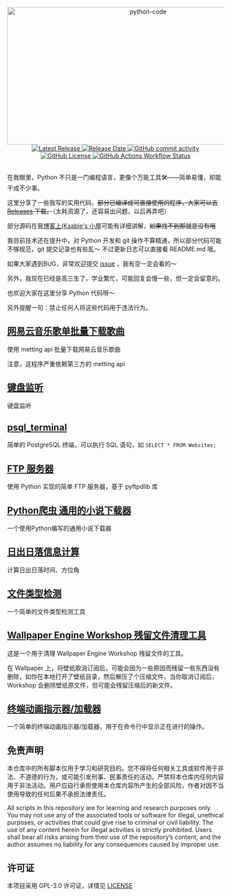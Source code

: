 <div align="center">
  <img src="https://socialify.git.ci/God-2077/python-code/image?font=JetBrains+Mono&language=1&name=1&owner=1&pattern=Circuit+Board&theme=Auto" alt="python-code" width="640" height="320" />
</div>
<div align="center">
  <a href="https://github.com/God-2077/python-code/releases">
    <img src="https://img.shields.io/github/release/God-2077/python-code.svg?color=0366d6" alt="Latest Release">
  </a>
  <a href="https://github.com/God-2077/python-code/releases">
    <img src="https://img.shields.io/github/release-date/God-2077/python-code.svg?color=28a745" alt="Release Date">
  </a>
  <a href="https://github.com/God-2077/python-code/commits/main/">
    <img src="https://img.shields.io/github/commit-activity/t/God-2077/python-code?color=6f42c1" alt="GitHub commit activity">
  </a>
  <a href="https://github.com/God-2077/python-code#GPL-3.0-1-ov-file">
    <img src="https://img.shields.io/github/license/God-2077/python-code?color=ff5722" alt="GitHub License">
  </a>
  <a href="https://github.com/God-2077/python-code/actions">
    <img src="https://img.shields.io/github/actions/workflow/status/God-2077/python-code/nuitka_package_release.yml?style=flat&color=20c997" alt="GitHub Actions Workflow Status">
  </a>
</div>
<br />

在我眼里，Python 不只是一门编程语言，更像个万能工具🛠️——简单易懂，却能干成不少事。
 
这里分享了一些我写的实用代码，~~部分已编译成可直接使用的程序，大家可以去 [Releases](https://github.com/God-2077/python-code/releases) 下载。~~（太耗资源了，还容易出问题，以后再弄吧）

部分源码在我[博客上(Ksable's 小屋](https://blog.ksable.top/)可能有详细讲解，~~如果找不到那就是没有哦~~
 
我目前技术还在提升中，对 Python 开发和 git 操作不算精通，所以部分代码可能不够规范，git 提交记录也有些乱～ 不过更新日志可以直接看 README.md 哦。
 
如果大家遇到BUG，非常欢迎提交 [issue](https://github.com/God-2077/python-code/issues) ，我有空一定会看的～

另外，我现在已经是高三生了，学业繁忙，可能回复会慢一些，但一定会留意的。
 
也欢迎大家在这里分享 Python 代码呀～

另外提醒一句：禁止任何人将这些代码用于违法行为。

## [网易云音乐歌单批量下载歌曲][网易云音乐歌单批量下载歌曲]

使用 metting api 批量下载网易云音乐歌曲

注意，这程序严重依赖第三方的 metting api


## [键盘监听][键盘监听]

键盘监听


## [psql_terminal][psql_terminal]

简单的 PostgreSQL 终端，可以执行 SQL 语句，如 `SELECT * FROM Websites;`


## [FTP 服务器][ftp_server]

使用 Python 实现的简单 FTP 服务器，基于 pyftpdlib 库


## [Python爬虫 通用的小说下载器][novel_crawler]

一个使用Python编写的通用小说下载器


## [日出日落信息计算][sunrise_sunset_info]

计算日出日落时间、方位角

## [文件类型检测][file_type_check]

一个简单的文件类型检测工具

## [Wallpaper Engine Workshop 残留文件清理工具][wallpaper_engine_workshop_cleaning]

这是一个用于清理 Wallpaper Engine Workshop 残留文件的工具。

在 Wallpaper 上，将壁纸取消订阅后，可能会因为一些原因而残留一些东西没有删除，如你在本地打开了壁纸目录，然后解压了个压缩文件，当你取消订阅后，Workshop 会删除壁纸原文件，但可能会残留压缩后的新文件。

## [终端动画指示器/加载器][animated_spinner]

一个简单的终端动画指示器/加载器，用于在命令行中显示正在进行的操作。


## **免责声明**

本仓库中的所有脚本仅用于学习和研究目的。您不得将任何相关工具或软件用于非法、不道德的行为，或可能引发刑事、民事责任的活动。严禁将本仓库内任何内容用于非法活动。用户应自行承担使用本仓库内容所产生的全部风险，作者对因不当使用导致的任何后果不承担法律责任。

All scripts in this repository are for learning and research purposes only. You may not use any of the associated tools or software for illegal, unethical purposes, or activities that could give rise to criminal or civil liability. The use of any content herein for illegal activities is strictly prohibited. Users shall bear all risks arising from their use of the repository’s content, and the author assumes no liability for any consequences caused by improper use.

## 许可证

本项目采用 GPL-3.0 许可证，详情见 [LICENSE](./LICENSE)


[网易云音乐歌单批量下载歌曲]: ./网易云音乐歌单批量下载歌曲/
[键盘监听]: ./键盘监听/
[psql_terminal]: ./psql_terminal/
[ftp_server]: ./ftp_server/
[novel_crawler]: ./novel_crawler/
[sunrise_sunset_info]: ./sunrise_sunset_info/
[file_type_check]: ./file_type_check/
[wallpaper_engine_workshop_cleaning]: ./wallpaper_engine_workshop_cleaning/
[animated_spinner]: ./animated_spinner/